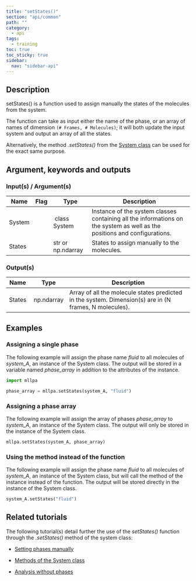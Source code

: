 ```yaml
---
title: "setStates()"
section: "api/common"
path: ""
category:
  - api
tags:
  - training
toc: true
toc_sticky: true
sidebar:
  nav: "sidebar-api"
---
```


## Description

setStates() is a function used to assign manually the states of the molecules from the system.

The function can take as input either the name of the phase, or an array of names of dimension ```(# Frames, # Molecules)```; it will both update the input system
and output an array of all the states.

Alternatively, the method *.setStates()* from the [System class]() can be used for the exact same purpose.

## Argument, keywords and outputs

### Input(s) / Argument(s)

| Name | Flag | Type | Description |
|---|---|---|---|
| System | | class System | Instance of the system classes containing all the informations on the system as well as the positions and configurations. |
| States | | str or np.ndarray | States to assign manually to the molecules. |

### Output(s)

| Name | Type | Description |
|---|---|---|
| States | np.ndarray | Array of all the molecule states predicted in the system. Dimension(s) are in (N frames, N molecules). |

## Examples

### Assigning a single phase

The following example will assign the phase name *fluid* to all molecules of *system_A*,
an instance of the System class. The output will be stored in a variable named *phase_array* in
addition to the attributes of the instance.

```python
import mllpa

phase_array = mllpa.setStates(system_A, "fluid")
```

### Assigning a phase array

The following example will assign the array of phases *phase_array* to *system_A*,
an instance of the System class. The output will only be stored in the instance of the System class.

```python
mllpa.setStates(system_A, phase_array)
```

### Using the method instead of the function

The following example will assign the phase name *fluid* to all molecules of *system_A*,
an instance of the System class, but will call the method of the instance instead of the function.
The output will be stored directly in the instance of the System class.

```python
system_A.setStates("fluid")
```

## Related tutorials

The following tutorial(s) detail further the use of the *setStates()* function through the *.setStates()* method of
the system class:

* [Setting phases manually](/mllpa/documentation/tutorials/phase-prediction/4-set-phases/)

* [Methods of the System class](/mllpa/documentation/tutorials/system-class/2-methods/)

* [Analysis without phases](/mllpa/documentation/tutorials/tessellations/3-no-phases/)
